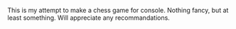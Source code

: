 This is my attempt to make a chess game for console. Nothing fancy, but at least something. Will appreciate any recommandations.
